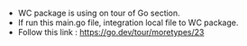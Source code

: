 - WC package is using on tour of Go section.
- If run this main.go file, integration local file to WC package.
- Follow this link : https://go.dev/tour/moretypes/23

